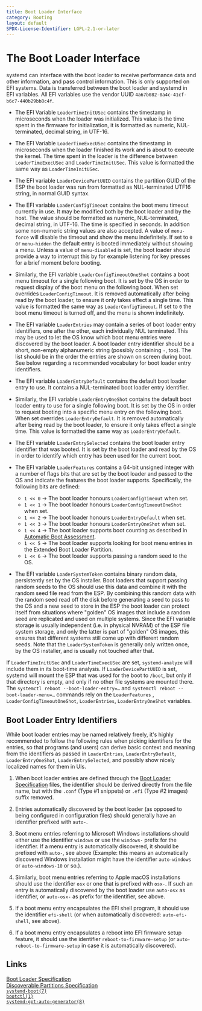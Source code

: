 ```yaml
---
title: Boot Loader Interface
category: Booting
layout: default
SPDX-License-Identifier: LGPL-2.1-or-later
---
```


# The Boot Loader Interface

systemd can interface with the boot loader to receive performance data and
other information, and pass control information. This is only supported on EFI
systems. Data is transferred between the boot loader and systemd in EFI
variables. All EFI variables use the vendor UUID
`4a67b082-0a4c-41cf-b6c7-440b29bb8c4f`.

* The EFI Variable `LoaderTimeInitUSec` contains the timestamp in microseconds
  when the loader was initialized. This value is the time spent in the firmware
  for initialization, it is formatted as numeric, NUL-terminated, decimal
  string, in UTF-16.

* The EFI Variable `LoaderTimeExecUSec` contains the timestamp in microseconds
  when the loader finished its work and is about to execute the kernel. The
  time spent in the loader is the difference between `LoaderTimeExecUSec` and
  `LoaderTimeInitUSec`. This value is formatted the same way as
  `LoaderTimeInitUSec`.

* The EFI variable `LoaderDevicePartUUID` contains the partition GUID of the
  ESP the boot loader was run from formatted as NUL-terminated UTF16 string, in
  normal GUID syntax.

* The EFI variable `LoaderConfigTimeout` contains the boot menu timeout
  currently in use. It may be modified both by the boot loader and by the
  host. The value should be formatted as numeric, NUL-terminated, decimal
  string, in UTF-16. The time is specified in seconds. In addition some
  non-numeric string values are also accepted. A value of `menu-force`
  will disable the timeout and show the menu indefinitely. If set to `0` or
  `menu-hidden` the default entry is booted immediately without showing a menu.
  Unless a value of `menu-disabled` is set, the boot loader should provide a
  way to interrupt this by for example listening for key presses for a brief
  moment before booting.

* Similarly, the EFI variable `LoaderConfigTimeoutOneShot` contains a boot menu
  timeout for a single following boot. It is set by the OS in order to request
  display of the boot menu on the following boot. When set overrides
  `LoaderConfigTimeout`. It is removed automatically after being read by the
  boot loader, to ensure it only takes effect a single time. This value is
  formatted the same way as `LoaderConfigTimeout`. If set to `0` the boot menu
  timeout is turned off, and the menu is shown indefinitely.

* The EFI variable `LoaderEntries` may contain a series of boot loader entry
  identifiers, one after the other, each individually NUL terminated. This may
  be used to let the OS know which boot menu entries were discovered by the
  boot loader. A boot loader entry identifier should be a short, non-empty
  alphanumeric string (possibly containing `-`, too). The list should be in the
  order the entries are shown on screen during boot. See below regarding a
  recommended vocabulary for boot loader entry identifiers.

* The EFI variable `LoaderEntryDefault` contains the default boot loader entry
  to use. It contains a NUL-terminated boot loader entry identifier.

* Similarly, the EFI variable `LoaderEntryOneShot` contains the default boot
  loader entry to use for a single following boot. It is set by the OS in order
  to request booting into a specific menu entry on the following boot. When set
  overrides `LoaderEntryDefault`. It is removed automatically after being read
  by the boot loader, to ensure it only takes effect a single time. This value
  is formatted the same way as `LoaderEntryDefault`.

* The EFI variable `LoaderEntrySelected` contains the boot loader entry
  identifier that was booted. It is set by the boot loader and read by
  the OS in order to identify which entry has been used for the current boot.

* The EFI variable `LoaderFeatures` contains a 64-bit unsigned integer with a
  number of flags bits that are set by the boot loader and passed to the OS and
  indicate the features the boot loader supports. Specifically, the following
  bits are defined:

  * `1 << 0` → The boot loader honours `LoaderConfigTimeout` when set.
  * `1 << 1` → The boot loader honours `LoaderConfigTimeoutOneShot` when set.
  * `1 << 2` → The boot loader honours `LoaderEntryDefault` when set.
  * `1 << 3` → The boot loader honours `LoaderEntryOneShot` when set.
  * `1 << 4` → The boot loader supports boot counting as described in [Automatic Boot Assessment](AUTOMATIC_BOOT_ASSESSMENT.md).
  * `1 << 5` → The boot loader supports looking for boot menu entries in the Extended Boot Loader Partition.
  * `1 << 6` → The boot loader supports passing a random seed to the OS.

* The EFI variable `LoaderSystemToken` contains binary random data,
  persistently set by the OS installer. Boot loaders that support passing
  random seeds to the OS should use this data and combine it with the random
  seed file read from the ESP. By combining this random data with the random
  seed read off the disk before generating a seed to pass to the OS and a new
  seed to store in the ESP the boot loader can protect itself from situations
  where "golden" OS images that include a random seed are replicated and used
  on multiple systems. Since the EFI variable storage is usually independent
  (i.e. in physical NVRAM) of the ESP file system storage, and only the latter
  is part of "golden" OS images, this ensures that different systems still come
  up with different random seeds. Note that the `LoaderSystemToken` is
  generally only written once, by the OS installer, and is usually not touched
  after that.

If `LoaderTimeInitUSec` and `LoaderTimeExecUSec` are set, `systemd-analyze`
will include them in its boot-time analysis.  If `LoaderDevicePartUUID` is set,
systemd will mount the ESP that was used for the boot to `/boot`, but only if
that directory is empty, and only if no other file systems are mounted
there. The `systemctl reboot --boot-loader-entry=…` and `systemctl reboot
--boot-loader-menu=…` commands rely on the `LoaderFeatures` ,
`LoaderConfigTimeoutOneShot`, `LoaderEntries`, `LoaderEntryOneShot`
variables.

## Boot Loader Entry Identifiers

While boot loader entries may be named relatively freely, it's highly
recommended to follow the following rules when picking identifiers for the
entries, so that programs (and users) can derive basic context and meaning from
the identifiers as passed in `LoaderEntries`, `LoaderEntryDefault`,
`LoaderEntryOneShot`, `LoaderEntrySelected`, and possibly show nicely localized
names for them in UIs.

1. When boot loader entries are defined through the
   [Boot Loader Specification](https://uapi-group.org/specifications/specs/boot_loader_specification/)
   files, the identifier should be derived directly from the file name,
   but with the `.conf` (Type #1 snippets) or `.efi` (Type #2 images)
   suffix removed.

2. Entries automatically discovered by the boot loader (as opposed to being
   configured in configuration files) should generally have an identifier
   prefixed with `auto-`.

3. Boot menu entries referring to Microsoft Windows installations should either
   use the identifier `windows` or use the `windows-` prefix for the
   identifier. If a menu entry is automatically discovered, it should be
   prefixed with `auto-`, see above (Example: this means an automatically
   discovered Windows installation might have the identifier `auto-windows` or
   `auto-windows-10` or so.).

4. Similarly, boot menu entries referring to Apple macOS installations should
   use the identifier `osx` or one that is prefixed with `osx-`. If such an
   entry is automatically discovered by the boot loader use `auto-osx` as
   identifier, or `auto-osx-` as prefix for the identifier, see above.

5. If a boot menu entry encapsulates the EFI shell program, it should use the
   identifier `efi-shell` (or when automatically discovered: `auto-efi-shell`,
   see above).

6. If a boot menu entry encapsulates a reboot into EFI firmware setup feature,
   it should use the identifier `reboot-to-firmware-setup` (or
   `auto-reboot-to-firmware-setup` in case it is automatically discovered).

## Links

[Boot Loader Specification](https://uapi-group.org/specifications/specs/boot_loader_specification)<br>
[Discoverable Partitions Specification](https://uapi-group.org/specifications/specs/discoverable_partitions_specification)<br>
[`systemd-boot(7)`](https://www.freedesktop.org/software/systemd/man/systemd-boot.html)<br>
[`bootctl(1)`](https://www.freedesktop.org/software/systemd/man/bootctl.html)<br>
[`systemd-gpt-auto-generator(8)`](https://www.freedesktop.org/software/systemd/man/systemd-gpt-auto-generator.html)
